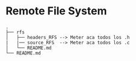 # Remote File System
```
.
├── rfs
│   ├── headers_RFS --> Meter aca todos los .h
|   |── source_RFS  --> Meter aca todos los .c
│   └── README.md
└── README.md
```
